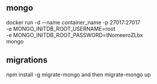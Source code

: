 
## mongo


 docker run -d --name container_name -p 27017:27017 \
       -e MONGO_INITDB_ROOT_USERNAME=root \
             -e MONGO_INITDB_ROOT_PASSWORD=tNomeeroZLbx \
	           mongo


## migrations

npm install -g migrate-mongo
and then
migrate-mongo up

